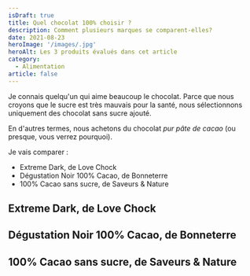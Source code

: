 ```yaml
---
isDraft: true
title: Quel chocolat 100% choisir ?
description: Comment plusieurs marques se comparent-elles?
date: 2021-08-23
heroImage: '/images/.jpg'
heroAlt: Les 3 produits évalués dans cet article
category:
  - Alimentation
article: false
---
```


Je connais quelqu'un qui aime beaucoup le chocolat. Parce que nous croyons que le sucre est très mauvais pour la santé, nous sélectionnons uniquement des chocolat sans sucre ajouté.

En d'autres termes, nous achetons du chocolat _pur pâte de cacao_ (ou presque, vous verrez pourquoi).

Je vais comparer :

- Extreme Dark, de Love Chock
- Dégustation Noir 100% Cacao, de Bonneterre
- 100% Cacao sans sucre, de Saveurs & Nature

## Extreme Dark, de Love Chock

## Dégustation Noir 100% Cacao, de Bonneterre

## 100% Cacao sans sucre, de Saveurs & Nature
